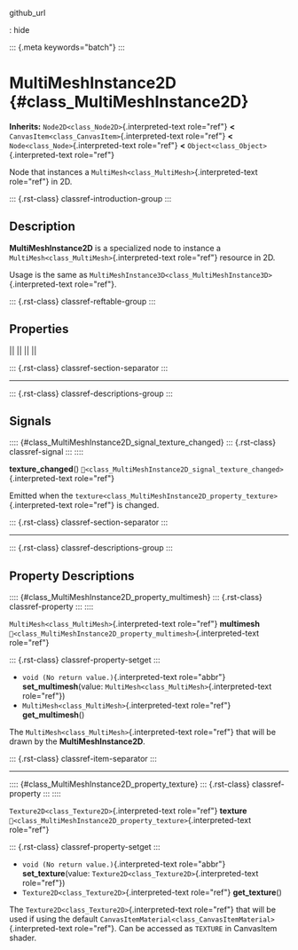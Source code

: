 github_url

:   hide

::: {.meta keywords="batch"}
:::

# MultiMeshInstance2D {#class_MultiMeshInstance2D}

**Inherits:** `Node2D<class_Node2D>`{.interpreted-text role="ref"}
**\<** `CanvasItem<class_CanvasItem>`{.interpreted-text role="ref"}
**\<** `Node<class_Node>`{.interpreted-text role="ref"} **\<**
`Object<class_Object>`{.interpreted-text role="ref"}

Node that instances a `MultiMesh<class_MultiMesh>`{.interpreted-text
role="ref"} in 2D.

::: {.rst-class}
classref-introduction-group
:::

## Description

**MultiMeshInstance2D** is a specialized node to instance a
`MultiMesh<class_MultiMesh>`{.interpreted-text role="ref"} resource in
2D.

Usage is the same as
`MultiMeshInstance3D<class_MultiMeshInstance3D>`{.interpreted-text
role="ref"}.

::: {.rst-class}
classref-reftable-group
:::

## Properties

||
||
||
||

::: {.rst-class}
classref-section-separator
:::

------------------------------------------------------------------------

::: {.rst-class}
classref-descriptions-group
:::

## Signals

:::: {#class_MultiMeshInstance2D_signal_texture_changed}
::: {.rst-class}
classref-signal
:::
::::

**texture_changed**()
`🔗<class_MultiMeshInstance2D_signal_texture_changed>`{.interpreted-text
role="ref"}

Emitted when the
`texture<class_MultiMeshInstance2D_property_texture>`{.interpreted-text
role="ref"} is changed.

::: {.rst-class}
classref-section-separator
:::

------------------------------------------------------------------------

::: {.rst-class}
classref-descriptions-group
:::

## Property Descriptions

:::: {#class_MultiMeshInstance2D_property_multimesh}
::: {.rst-class}
classref-property
:::
::::

`MultiMesh<class_MultiMesh>`{.interpreted-text role="ref"} **multimesh**
`🔗<class_MultiMeshInstance2D_property_multimesh>`{.interpreted-text
role="ref"}

::: {.rst-class}
classref-property-setget
:::

- `void (No return value.)`{.interpreted-text role="abbr"}
  **set_multimesh**(value:
  `MultiMesh<class_MultiMesh>`{.interpreted-text role="ref"})
- `MultiMesh<class_MultiMesh>`{.interpreted-text role="ref"}
  **get_multimesh**()

The `MultiMesh<class_MultiMesh>`{.interpreted-text role="ref"} that will
be drawn by the **MultiMeshInstance2D**.

::: {.rst-class}
classref-item-separator
:::

------------------------------------------------------------------------

:::: {#class_MultiMeshInstance2D_property_texture}
::: {.rst-class}
classref-property
:::
::::

`Texture2D<class_Texture2D>`{.interpreted-text role="ref"} **texture**
`🔗<class_MultiMeshInstance2D_property_texture>`{.interpreted-text
role="ref"}

::: {.rst-class}
classref-property-setget
:::

- `void (No return value.)`{.interpreted-text role="abbr"}
  **set_texture**(value: `Texture2D<class_Texture2D>`{.interpreted-text
  role="ref"})
- `Texture2D<class_Texture2D>`{.interpreted-text role="ref"}
  **get_texture**()

The `Texture2D<class_Texture2D>`{.interpreted-text role="ref"} that will
be used if using the default
`CanvasItemMaterial<class_CanvasItemMaterial>`{.interpreted-text
role="ref"}. Can be accessed as `TEXTURE` in CanvasItem shader.
